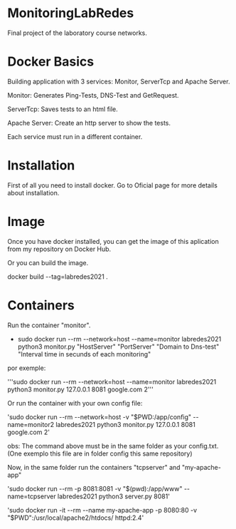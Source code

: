 # MonitoringLabRedes
Final project of the laboratory course networks.

# Docker Basics

Building application with 3 services: Monitor, ServerTcp and Apache Server.

Monitor: Generates Ping-Tests, DNS-Test and GetRequest.

ServerTcp: Saves tests to an html file.

Apache Server: Create an http server to show the tests.

Each service must run in a different container.

# Installation

First of all you need to install docker. Go to Oficial page for more details about installation.

# Image

Once you have docker installed, you can get the image of this aplication from my repository on Docker Hub.

  Or you can build the image.

docker build --tag=labredes2021 .

# Containers
Run the container "monitor".

- sudo docker run --rm --network=host --name=monitor labredes2021 python3 monitor.py "HostServer" "PortServer" "Domain to Dns-test" "Interval time in secunds of each monitoring"

por exemple:

  '''sudo docker run --rm --network=host --name=monitor labredes2021 python3 monitor.py 127.0.0.1 8081 google.com 2'''
  
Or run the container with your own config file:
  
  
  'sudo docker run --rm --network=host -v "$PWD:/app/config" --name=monitor2 labredes2021 python3 monitor.py 127.0.0.1 8081 google.com 2'
  
  obs: The command above must be in the same folder as your config.txt. (One exemplo this file are in folder config this same repository)

Now, in the same folder run the containers "tcpserver" and "my-apache-app"
  
  'sudo docker run --rm -p 8081:8081 -v "$(pwd):/app/www" --name=tcpserver labredes2021 python3 server.py 8081'
  
  'sudo docker run -it --rm  --name my-apache-app -p 8080:80 -v "$PWD":/usr/local/apache2/htdocs/ httpd:2.4'
 
